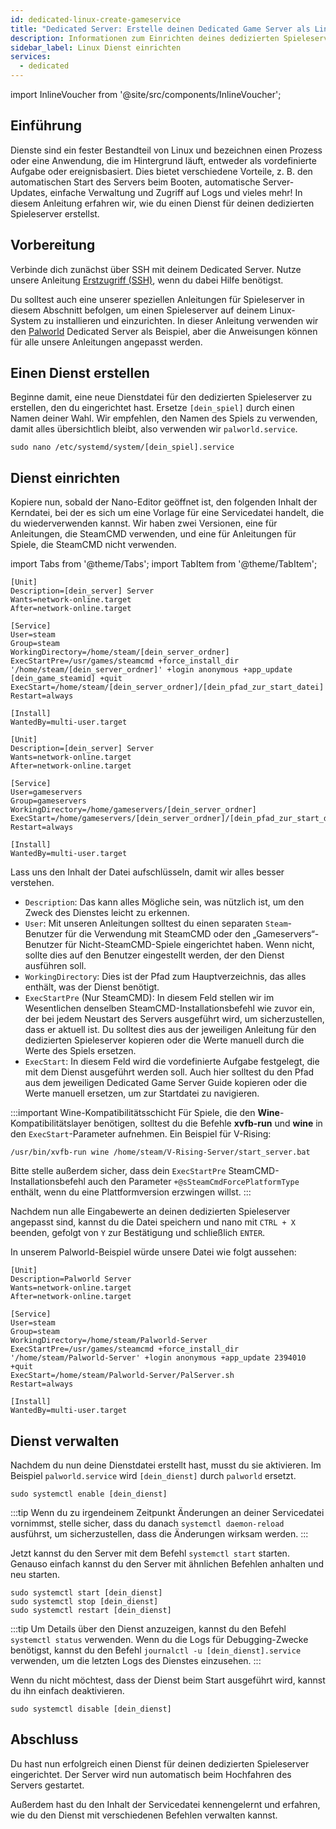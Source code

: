 ```yaml
---
id: dedicated-linux-create-gameservice
title: "Dedicated Server: Erstelle deinen Dedicated Game Server als Linux Service"
description: Informationen zum Einrichten deines dedizierten Spieleservers als Linux Service auf einem Linux Dedicated Server von ZAP-Hosting - ZAP-Hosting.com Dokumentation
sidebar_label: Linux Dienst einrichten
services:
  - dedicated
---
```


import InlineVoucher from '@site/src/components/InlineVoucher';

## Einführung

Dienste sind ein fester Bestandteil von Linux und bezeichnen einen Prozess oder eine Anwendung, die im Hintergrund läuft, entweder als vordefinierte Aufgabe oder ereignisbasiert. Dies bietet verschiedene Vorteile, z. B. den automatischen Start des Servers beim Booten, automatische Server-Updates, einfache Verwaltung und Zugriff auf Logs und vieles mehr! In diesem Anleitung erfahren wir, wie du einen Dienst für deinen dedizierten Spieleserver erstellst.

<InlineVoucher />

## Vorbereitung

Verbinde dich zunächst über SSH mit deinem Dedicated Server. Nutze unsere Anleitung [Erstzugriff (SSH)](vserver-linux-ssh.md), wenn du dabei Hilfe benötigst.

Du solltest auch eine unserer speziellen Anleitungen für Spieleserver in diesem Abschnitt befolgen, um einen Spieleserver auf deinem Linux-System zu installieren und einzurichten. In dieser Anleitung verwenden wir den [Palworld](dedicated-linux-palworld.md) Dedicated Server als Beispiel, aber die Anweisungen können für alle unsere Anleitungen angepasst werden.

## Einen Dienst erstellen

Beginne damit, eine neue Dienstdatei für den dedizierten Spieleserver zu erstellen, den du eingerichtet hast. Ersetze `[dein_spiel]` durch einen Namen deiner Wahl. Wir empfehlen, den Namen des Spiels zu verwenden, damit alles übersichtlich bleibt, also verwenden wir `palworld.service`.
```
sudo nano /etc/systemd/system/[dein_spiel].service
```

## Dienst einrichten

Kopiere nun, sobald der Nano-Editor geöffnet ist, den folgenden Inhalt der Kerndatei, bei der es sich um eine Vorlage für eine Servicedatei handelt, die du wiederverwenden kannst. Wir haben zwei Versionen, eine für Anleitungen, die SteamCMD verwenden, und eine für Anleitungen für Spiele, die SteamCMD nicht verwenden.

import Tabs from '@theme/Tabs';
import TabItem from '@theme/TabItem';

<Tabs>
<TabItem value="steamcmd" label="SteamCMD Game" default>

```
[Unit]
Description=[dein_server] Server
Wants=network-online.target
After=network-online.target

[Service]
User=steam
Group=steam
WorkingDirectory=/home/steam/[dein_server_ordner]
ExecStartPre=/usr/games/steamcmd +force_install_dir '/home/steam/[dein_server_ordner]' +login anonymous +app_update [dein_game_steamid] +quit
ExecStart=/home/steam/[dein_server_ordner]/[dein_pfad_zur_start_datei]
Restart=always

[Install]
WantedBy=multi-user.target
```

</TabItem>

<TabItem value="regular" label="Regular Game">

```
[Unit]
Description=[dein_server] Server
Wants=network-online.target
After=network-online.target

[Service]
User=gameservers
Group=gameservers
WorkingDirectory=/home/gameservers/[dein_server_ordner]
ExecStart=/home/gameservers/[dein_server_ordner]/[dein_pfad_zur_start_datei]
Restart=always

[Install]
WantedBy=multi-user.target
```

</TabItem>
</Tabs>

Lass uns den Inhalt der Datei aufschlüsseln, damit wir alles besser verstehen.
- `Description`: Das kann alles Mögliche sein, was nützlich ist, um den Zweck des Dienstes leicht zu erkennen.
- `User`: Mit unseren Anleitungen solltest du einen separaten `Steam`-Benutzer für die Verwendung mit SteamCMD oder den „Gameservers“-Benutzer für Nicht-SteamCMD-Spiele eingerichtet haben. Wenn nicht, sollte dies auf den Benutzer eingestellt werden, der den Dienst ausführen soll.
- `WorkingDirectory`: Dies ist der Pfad zum Hauptverzeichnis, das alles enthält, was der Dienst benötigt.
- `ExecStartPre` (Nur SteamCMD): In diesem Feld stellen wir im Wesentlichen denselben SteamCMD-Installationsbefehl wie zuvor ein, der bei jedem Neustart des Servers ausgeführt wird, um sicherzustellen, dass er aktuell ist. Du solltest dies aus der jeweiligen Anleitung für den dedizierten Spieleserver kopieren oder die Werte manuell durch die Werte des Spiels ersetzen.
- `ExecStart`: In diesem Feld wird die vordefinierte Aufgabe festgelegt, die mit dem Dienst ausgeführt werden soll. Auch hier solltest du den Pfad aus dem jeweiligen Dedicated Game Server Guide kopieren oder die Werte manuell ersetzen, um zur Startdatei zu navigieren.

:::important Wine-Kompatibilitätsschicht
Für Spiele, die den **Wine**-Kompatibilitätslayer benötigen, solltest du die Befehle **xvfb-run** und **wine** in den `ExecStart`-Parameter aufnehmen. Ein Beispiel für V-Rising:
```
/usr/bin/xvfb-run wine /home/steam/V-Rising-Server/start_server.bat
```

Bitte stelle außerdem sicher, dass dein `ExecStartPre` SteamCMD-Installationsbefehl auch den Parameter `+@sSteamCmdForcePlatformType` enthält, wenn du eine Plattformversion erzwingen willst.
:::

Nachdem nun alle Eingabewerte an deinen dedizierten Spieleserver angepasst sind, kannst du die Datei speichern und nano mit `CTRL + X` beenden, gefolgt von `Y` zur Bestätigung und schließlich `ENTER`.

In unserem Palworld-Beispiel würde unsere Datei wie folgt aussehen:
```
[Unit]
Description=Palworld Server
Wants=network-online.target
After=network-online.target

[Service]
User=steam
Group=steam
WorkingDirectory=/home/steam/Palworld-Server
ExecStartPre=/usr/games/steamcmd +force_install_dir '/home/steam/Palworld-Server' +login anonymous +app_update 2394010 +quit
ExecStart=/home/steam/Palworld-Server/PalServer.sh
Restart=always

[Install]
WantedBy=multi-user.target
```

## Dienst verwalten

Nachdem du nun deine Dienstdatei erstellt hast, musst du sie aktivieren. Im Beispiel `palworld.service` wird `[dein_dienst]` durch `palworld` ersetzt.
```
sudo systemctl enable [dein_dienst]
```

:::tip
Wenn du zu irgendeinem Zeitpunkt Änderungen an deiner Servicedatei vornimmst, stelle sicher, dass du danach `systemctl daemon-reload` ausführst, um sicherzustellen, dass die Änderungen wirksam werden.
:::

Jetzt kannst du den Server mit dem Befehl `systemctl start` starten. Genauso einfach kannst du den Server mit ähnlichen Befehlen anhalten und neu starten.
```
sudo systemctl start [dein_dienst]
sudo systemctl stop [dein_dienst]
sudo systemctl restart [dein_dienst]
```

:::tip
Um Details über den Dienst anzuzeigen, kannst du den Befehl `systemctl status` verwenden. Wenn du die Logs für Debugging-Zwecke benötigst, kannst du den Befehl `journalctl -u [dein_dienst].service` verwenden, um die letzten Logs des Dienstes einzusehen.
:::

Wenn du nicht möchtest, dass der Dienst beim Start ausgeführt wird, kannst du ihn einfach deaktivieren.
```
sudo systemctl disable [dein_dienst]
```

## Abschluss

Du hast nun erfolgreich einen Dienst für deinen dedizierten Spieleserver eingerichtet. Der Server wird nun automatisch beim Hochfahren des Servers gestartet.

Außerdem hast du den Inhalt der Servicedatei kennengelernt und erfahren, wie du den Dienst mit verschiedenen Befehlen verwalten kannst.